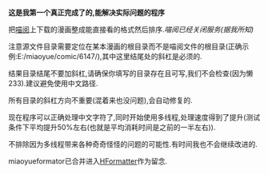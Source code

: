 **这是我第一个真正完成了的,能解决实际问题的程序**

把[喵阅](https://ouo.us/)上下载的漫画整成能直接看的格式然后排序.*喵阅已经关闭服务(据我所知)*

注意源文件目录需要定位在某本漫画的根目录而不是喵阅文件的根目录(正确示例:E:/miaoyue/comic/6147/),其中这里结尾处的斜杠是必须的.

结果目录结尾不要加斜杠,请确保你填写的目录存在且可写,我们不会检查(因为懒233).建议避免使用中文路径.

所有目录的斜杠方向不重要(混着来也没问题),会自动修复的.
 
现在程序可以正确处理中文字符了,同时开始使用多线程,处理速度得到了提升(测试条件下平均提升50%左右(也就是平均消耗时间是之前的一半左右)).

不排除因为多线程带来各种奇奇怪怪的问题的可能性.有时间我也不会继续改进的.

miaoyueformator已合并进入[HFormatter](https://github.com/Snake52996/HFormatter)作为留念.
